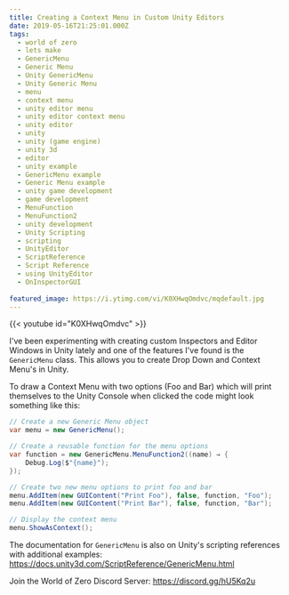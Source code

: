 ```yaml
---
title: Creating a Context Menu in Custom Unity Editors
date: 2019-05-16T21:25:01.000Z
tags:
  - world of zero
  - lets make
  - GenericMenu
  - Generic Menu
  - Unity GenericMenu
  - Unity Generic Menu
  - menu
  - context menu
  - unity editor menu
  - unity editor context menu
  - unity editor
  - unity
  - unity (game engine)
  - unity 3d
  - editor
  - unity example
  - GenericMenu example
  - Generic Menu example
  - unity game development
  - game development
  - MenuFunction
  - MenuFunction2
  - unity development
  - Unity Scripting
  - scripting
  - UnityEditor
  - ScriptReference
  - Script Reference
  - using UnityEditor
  - OnInspectorGUI
  
featured_image: https://i.ytimg.com/vi/K0XHwqOmdvc/mqdefault.jpg
---
```


{{< youtube id="K0XHwqOmdvc" >}}

I've been experimenting with creating custom Inspectors and Editor Windows in Unity lately and one of the features I've found is the `GenericMenu` class. This allows you to create Drop Down and Context Menu's in Unity.

To draw a Context Menu with two options (Foo and Bar) which will print themselves to the Unity Console when clicked the code might look something like this:

```csharp
// Create a new Generic Menu object
var menu = new GenericMenu();

// Create a reusable function for the menu options
var function = new GenericMenu.MenuFunction2((name) ⇒ {
    Debug.Log($"{name}");
});

// Create two new menu options to print foo and bar
menu.AddItem(new GUIContent("Print Foo"), false, function, "Foo");
menu.AddItem(new GUIContent("Print Bar"), false, function, "Bar");

// Display the context menu
menu.ShowAsContext();
```

The documentation for `GenericMenu` is also on Unity's scripting references with additional examples: https://docs.unity3d.com/ScriptReference/GenericMenu.html

Join the World of Zero Discord Server: https://discord.gg/hU5Kq2u